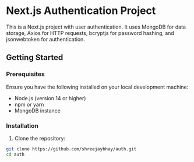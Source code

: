# Next.js Authentication Project

This is a Next.js project with user authentication. It uses MongoDB for data storage, Axios for HTTP requests, bcryptjs for password hashing, and jsonwebtoken for authentication.

## Getting Started

### Prerequisites

Ensure you have the following installed on your local development machine:

- Node.js (version 14 or higher)
- npm or yarn
- MongoDB instance

### Installation

1. Clone the repository:

```bash
git clone https://github.com/shreejaybhay/auth.git
cd auth

